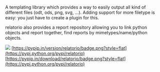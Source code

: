 A templating library which provides a way to easily output all kind of different files (odt, ods, png, svg, ...). Adding support for more filetype is easy: you just have to create a plugin for this.

relatorio also provides a report repository allowing you to link python objects and report together, find reports by mimetypes/name/python objects.

[![](https://drone.io/ced/python-relatorio/status.png)](https://drone.io/ced/python-relatorio/latest)
[https://pypip.in/version/relatorio/badge.png?style=flat](https://pypi.python.org/pypi/relatorio)
[https://pypip.in/download/relatorio/badge.png?style=flat](https://pypi.python.org/pypi/relatorio)